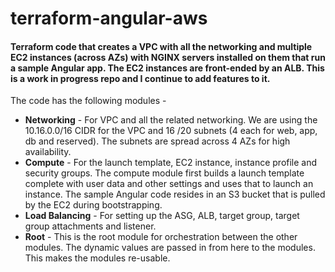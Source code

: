 # terraform-angular-aws
#### Terraform code that creates a VPC with all the networking and multiple EC2 instances (across AZs) with NGINX servers installed on them that run a sample Angular app. The EC2 instances are front-ended by an ALB. This is a work in progress repo and I continue to add features to it. 

The code has the following modules - 
* **Networking** - For VPC and all the related networking. We are using the 10.16.0.0/16 CIDR for the VPC and 16 /20 subnets (4 each for web, app, db and reserved). The subnets are spread across 4 AZs for high availability.  
* **Compute** - For the launch template, EC2 instance, instance profile and security groups. The compute module first builds a launch template complete with user data and other settings and uses that to launch an instance. The sample Angular code resides in an S3 bucket that is pulled by the EC2 during bootstrapping. 
* **Load Balancing** -  For setting up the ASG, ALB, target group, target group attachments and listener. 
* **Root** - This is the root module for orchestration between the other modules. The dynamic values are passed in from here to the modules. This makes the modules re-usable. 
